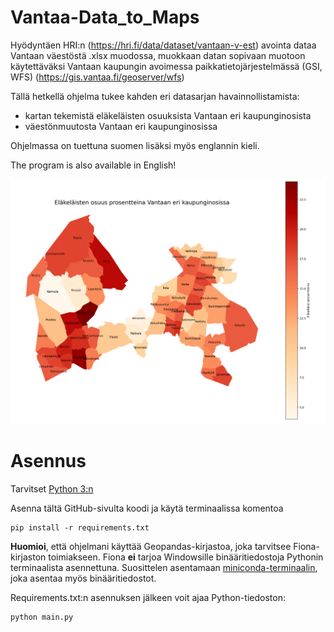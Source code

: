 # Vantaa-Data_to_Maps
Hyödyntäen HRI:n (https://hri.fi/data/dataset/vantaan-v-est) avointa dataa Vantaan väestöstä .xlsx muodossa,
muokkaan datan sopivaan muotoon käytettäväksi Vantaan kaupungin avoimessa paikkatietojärjestelmässä (GSI, WFS) (https://gis.vantaa.fi/geoserver/wfs)

Tällä hetkellä ohjelma tukee kahden eri datasarjan havainnollistamista:
- kartan tekemistä eläkeläisten osuuksista Vantaan eri kaupunginosista
- väestönmuutosta Vantaan eri kaupunginosissa

Ohjelmassa on tuettuna suomen lisäksi myös englannin kieli.

The program is also available in English!

![](image/testi.png)

# Asennus

Tarvitset [Python 3:n](https://www.python.org/downloads/)

Asenna tältä GitHub-sivulta koodi ja käytä terminaalissa komentoa

```
pip install -r requirements.txt
```
**Huomioi**, että ohjelmani käyttää Geopandas-kirjastoa, joka tarvitsee Fiona-kirjaston toimiakseen.
Fiona **ei** tarjoa Windowsille binääritiedostoja Pythonin terminaalista asennettuna. Suosittelen asentamaan [miniconda-terminaalin](https://docs.conda.io/en/latest/miniconda.html),
joka asentaa myös binääritiedostot.

Requirements.txt:n asennuksen jälkeen voit ajaa Python-tiedoston:

```
python main.py
```
